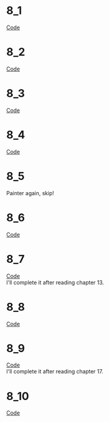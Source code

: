 # 8_1
[Code](./8_1)  
#

# 8_2
[Code](./8_2)  
#

# 8_3
[Code](./8_3)  
#

# 8_4
[Code](./8_4)
#

# 8_5
Painter again, skip!
#

# 8_6
[Code](./8_6)  
#

# 8_7
[Code](./8_7)  
I'll complete it after reading chapter 13.
#

# 8_8
[Code](./8_8)
#

# 8_9
[Code](./8_9)  
I'll complete it after reading chapter 17.
#

# 8_10
[Code](./8_10)  
#